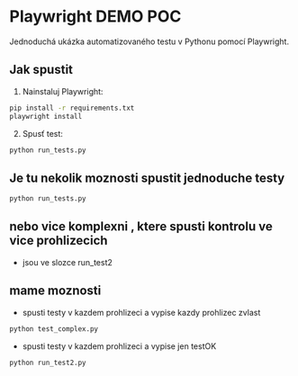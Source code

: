 # Playwright DEMO POC

Jednoduchá ukázka automatizovaného testu v Pythonu pomocí Playwright.

## Jak spustit

1. Nainstaluj Playwright:
```bash
pip install -r requirements.txt
playwright install
```

2. Spusť test:
```bash
python run_tests.py
```

## Je tu nekolik moznosti spustit jednoduche testy 

```bash
python run_tests.py
```

## nebo vice komplexni , ktere spusti kontrolu ve vice prohlizecich

- jsou ve slozce run_test2

## mame moznosti 
 * spusti testy v kazdem prohlizeci a vypise kazdy prohlizec zvlast 
```bash
python test_complex.py
```

* spusti testy v kazdem prohlizeci a vypise jen testOK

```bash
python run_test2.py
```


